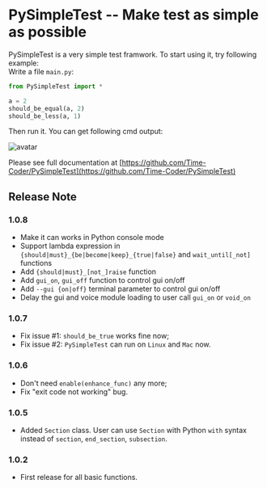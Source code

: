 # PySimpleTest -- Make test as simple as possible

PySimpleTest is a very simple test framwork. To start using it, try following example:  
Write a file `main.py`:

```python
from PySimpleTest import *

a = 2
should_be_equal(a, 2)
should_be_less(a, 1)
```

Then run it. You can get following cmd output:

![avatar](https://gitee.com/time-coder/PySimpleTest/raw/master/images/first_example.png)

Please see full documentation at [https://github.com/Time-Coder/PySimpleTest](https://github.com/Time-Coder/PySimpleTest)

## Release Note
### 1.0.8
* Make it can works in Python console mode
* Support lambda expression in `{should|must}_{be|become|keep}_{true|false}` and `wait_until[_not]` functions
* Add `{should|must}_[not_]raise` function
* Add `gui_on`, `gui_off` function to control gui on/off
* Add `--gui {on|off}` terminal parameter to control gui on/off
* Delay the gui and voice module loading to user call `gui_on` or `void_on`
### 1.0.7
* Fix issue #1: `should_be_true` works fine now;
* Fix issue #2: `PySimpleTest` can run on `Linux` and `Mac` now.
### 1.0.6
* Don't need `enable(enhance_func)` any more;
* Fix "exit code not working" bug.
### 1.0.5
* Added `Section` class. User can use `Section` with Python `with` syntax instead of `section`, `end_section`, `subsection`.
### 1.0.2
* First release for all basic functions.